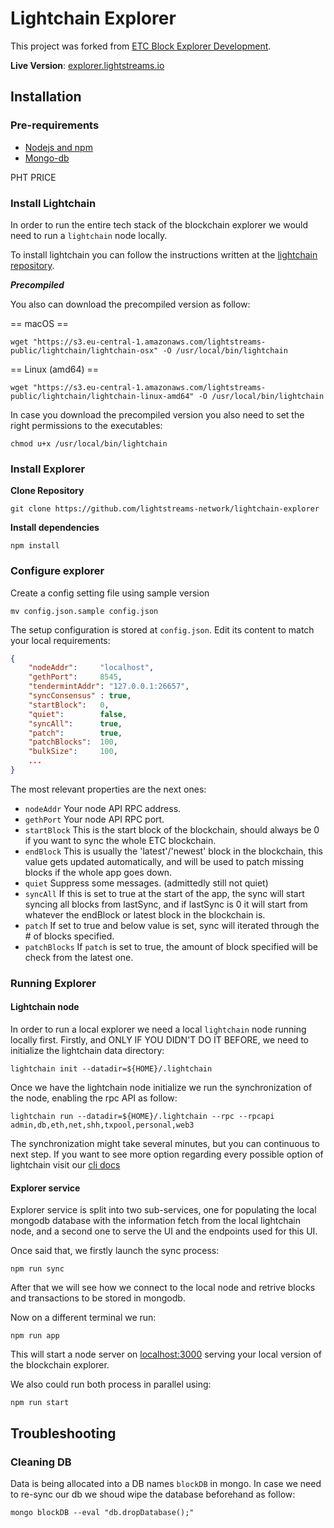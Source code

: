 # Lightchain Explorer

This project was forked from [ETC Block Explorer Development](https://github.com/ethereumclassic/explorer).

**Live Version**: [explorer.lightstreams.io](https://explorer.mainnet.lightstreams.io)

## Installation

### Pre-requirements


- [Nodejs and npm](https://docs.npmjs.com/getting-started/installing-node)
- [Mongo-db](https://docs.mongodb.com/v3.2/installation/)

PHT PRICE
### Install Lightchain
In order to run the entire tech stack of the blockchain explorer
we would need to run a `lightchain` node locally.

To install lightchain you can follow the instructions written at the
[lightchain repository](https://github.com/lightstreams-network/lightchain).

***Precompiled***

You also can download the precompiled version as follow:

== macOS ==
```
wget "https://s3.eu-central-1.amazonaws.com/lightstreams-public/lightchain/lightchain-osx" -O /usr/local/bin/lightchain
```

== Linux (amd64) ==
```
wget "https://s3.eu-central-1.amazonaws.com/lightstreams-public/lightchain/lightchain-linux-amd64" -O /usr/local/bin/lightchain
```

In case you download the precompiled version you also need to set the right permissions
to the executables:
```
chmod u+x /usr/local/bin/lightchain
```

### Install Explorer

**Clone Repository**
```
git clone https://github.com/lightstreams-network/lightchain-explorer
```

**Install dependencies**

```
npm install
```

### Configure explorer

Create a config setting file using sample version
```
mv config.json.sample config.json
```

The setup configuration is stored at `config.json`. Edit its content to match your local requirements:
```json
{
    "nodeAddr":     "localhost",
    "gethPort":     8545,
    "tendermintAddr": "127.0.0.1:26657",
    "syncConsensus" : true,
    "startBlock":   0,
    "quiet":        false,
    "syncAll":      true,
    "patch":        true,
    "patchBlocks":  100,
    "bulkSize":     100,
    ...
}
```

The most relevant properties are the next ones:

* ```nodeAddr```    Your node API RPC address.
* ```gethPort```    Your node API RPC port.
* ```startBlock```  This is the start block of the blockchain, should always be 0 if you want to sync the whole ETC blockchain.
* ```endBlock```    This is usually the 'latest'/'newest' block in the blockchain, this value gets updated automatically, and will be used to patch missing blocks if the whole app goes down.
* ```quiet```       Suppress some messages. (admittedly still not quiet)
* ```syncAll```     If this is set to true at the start of the app, the sync will start syncing all blocks from lastSync, and if lastSync is 0 it will start from whatever the endBlock or latest block in the blockchain is.
* ```patch```       If set to true and below value is set, sync will iterated through the # of blocks specified.
* ```patchBlocks``` If `patch` is set to true, the amount of block specified will be check from the latest one.


### Running Explorer

#### Lightchain node
In order to run a local explorer we need a local `lightchain` node running
locally first. Firstly, and ONLY IF YOU DIDN'T DO IT BEFORE, we need to
initialize the lightchain data directory:
```
lightchain init --datadir=${HOME}/.lightchain
```

Once we have the lightchain node initialize we run the synchronization of the
node, enabling the rpc API as follow:
```
lightchain run --datadir=${HOME}/.lightchain --rpc --rpcapi admin,db,eth,net,shh,txpool,personal,web3
```

The synchronization might take several minutes, but you can continuous to next step.
If you want to see more option regarding every possible option of
lightchain visit our [cli docs](https://docs.lightstreams.network/cli-docs/lightchain/)

#### Explorer service

Explorer service is split into two sub-services, one for populating the local
mongodb database with the information fetch from the local lightchain node, and
a second one to serve the UI and the endpoints used for this UI.

Once said that, we firstly launch the sync process:
```
npm run sync
```

After that we will see how we connect to the local node and retrive
blocks and transactions to be stored in mongodb.

Now on a different terminal we run:
```
npm run app
```
This will start a node server on [localhost:3000](localhost:3000) serving
your local version of the blockchain explorer.

We also could run both process in parallel using:
```
npm run start
```

## Troubleshooting
### Cleaning DB
Data is being allocated into a DB names `blockDB` in mongo. In case
we need to re-sync our db we shoud wipe the database beforehand as follow:
```
mongo blockDB --eval "db.dropDatabase();"
```
